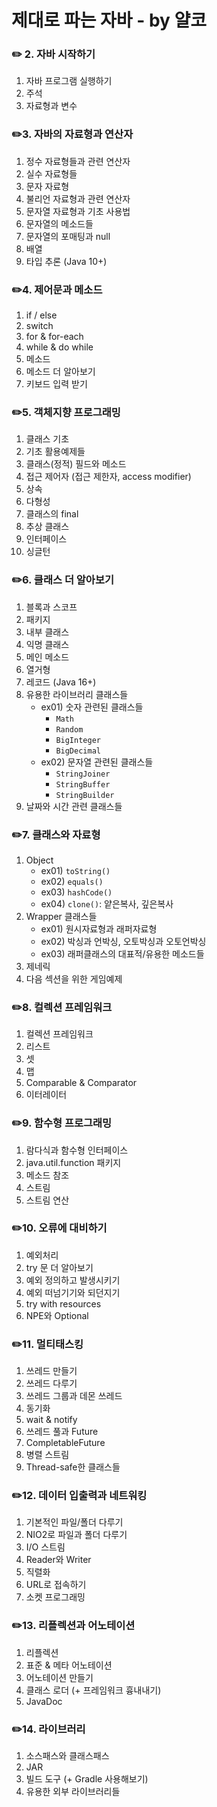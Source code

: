 # 제대로 파는 자바 - by 얄코

### ✏️ 2. 자바 시작하기

1. 자바 프로그램 실행하기
2. 주석
3. 자료형과 변수

### ✏️3. 자바의 자료형과 연산자

1. 정수 자료형들과 관련 연산자
2. 실수 자료형들
3. 문자 자료형
4. 불리언 자료형과 관련 연산자
5. 문자열 자료형과 기초 사용법
6. 문자열의 메소드들
7. 문자열의 포매팅과 null
8. 배열
9. 타입 추론 (Java 10+)

### ✏️4. 제어문과 메소드

1. if / else
2. switch
3. for & for-each
4. while & do while
5. 메소드
6. 메소드 더 알아보기
7. 키보드 입력 받기

### ✏️5. 객체지향 프로그래밍

1. 클래스 기초
2. 기초 활용예제들
3. 클래스(정적) 필드와 메소드
4. 접근 제어자 (접근 제한자, access modifier)
5. 상속
6. 다형성
7. 클래스의 final
8. 추상 클래스
9. 인터페이스
10. 싱글턴

### ✏️6. 클래스 더 알아보기

1. 블록과 스코프
2. 패키지
3. 내부 클래스
4. 익명 클래스
5. 메인 메소드
6. 열거형
7. 레코드 (Java 16+)
8. 유용한 라이브러리 클래스들
   - ex01) 숫자 관련된 클래스들
      - `Math`
      - `Random`
      - `BigInteger`
      - `BigDecimal`
   - ex02) 문자열 관련된 클래스들
      - `StringJoiner`
      - `StringBuffer`
      - `StringBuilder`
10. 날짜와 시간 관련 클래스들

### ✏️7. 클래스와 자료형

1. Object
   - ex01) `toString()`
   - ex02) `equals()`
   - ex03) `hashCode()`
   - ex04) `clone()`: 얕은복사, 깊은복사
3. Wrapper 클래스들
   - ex01) 원시자료형과 래퍼자료형
   - ex02) 박싱과 언박싱, 오토박싱과 오토언박싱
   - ex03) 래퍼클래스의 대표적/유용한 메소드들
4. 제네릭
5. 다음 섹션을 위한 게임예제

### ✏️8. 컬렉션 프레임워크

1. 컬렉션 프레임워크
2. 리스트
3. 셋
4. 맵
5. Comparable & Comparator
6. 이터레이터

### ✏️9. 함수형 프로그래밍

1. 람다식과 함수형 인터페이스
2. java.util.function 패키지
3. 메소드 참조
4. 스트림
5. 스트림 연산

### ✏️10. 오류에 대비하기

1. 예외처리
2. try 문 더 알아보기
3. 예외 정의하고 발생시키기
4. 예외 떠넘기기와 되던지기
5. try with resources
6. NPE와 Optional

### ✏️11. 멀티태스킹

1. 쓰레드 만들기
2. 쓰레드 다루기
3. 쓰레드 그룹과 데몬 쓰레드
4. 동기화
5. wait & notify
6. 쓰레드 풀과 Future
7. CompletableFuture
8. 병렬 스트림
9. Thread-safe한 클래스들

### ✏️12. 데이터 입출력과 네트워킹

1. 기본적인 파일/폴더 다루기
2. NIO2로 파일과 폴더 다루기
3. I/O 스트림
4. Reader와 Writer
5. 직렬화
6. URL로 접속하기
7. 소켓 프로그래밍

### ✏️13. 리플렉션과 어노테이션

1. 리플렉션
2. 표준 & 메타 어노테이션
3. 어노테이션 만들기
4. 클래스 로더 (+ 프레임워크 흉내내기)
5. JavaDoc

### ✏️14. 라이브러리

1. 소스패스와 클래스패스
2. JAR
3. 빌드 도구 (+ Gradle 사용해보기)
4. 유용한 외부 라이브러리들
